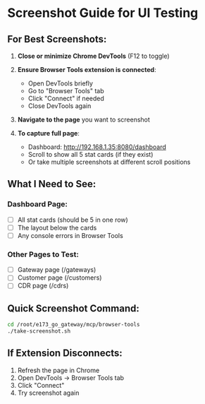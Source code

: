 # Screenshot Guide for UI Testing

## For Best Screenshots:

1. **Close or minimize Chrome DevTools** (F12 to toggle)
2. **Ensure Browser Tools extension is connected**:
   - Open DevTools briefly
   - Go to "Browser Tools" tab
   - Click "Connect" if needed
   - Close DevTools again

3. **Navigate to the page** you want to screenshot

4. **To capture full page**:
   - Dashboard: http://192.168.1.35:8080/dashboard
   - Scroll to show all 5 stat cards (if they exist)
   - Or take multiple screenshots at different scroll positions

## What I Need to See:

### Dashboard Page:
- [ ] All stat cards (should be 5 in one row)
- [ ] The layout below the cards
- [ ] Any console errors in Browser Tools

### Other Pages to Test:
- [ ] Gateway page (/gateways)
- [ ] Customer page (/customers)
- [ ] CDR page (/cdrs)

## Quick Screenshot Command:
```bash
cd /root/e173_go_gateway/mcp/browser-tools
./take-screenshot.sh
```

## If Extension Disconnects:
1. Refresh the page in Chrome
2. Open DevTools → Browser Tools tab
3. Click "Connect"
4. Try screenshot again